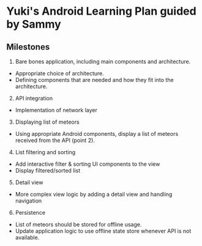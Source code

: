 # Yuki's Android Learning Plan guided by Sammy #
## Milestones
1. Bare bones application, including main components and architecture.
* Appropriate choice of architecture.
* Defining components that are needed and how they fit into the architecture.
2. API integration
* Implementation of network layer
3. Displaying list of meteors
* Using appropriate Android components, display a list of meteors received from the API (point 2).
4. List filtering and sorting
* Add interactive filter & sorting UI components to the view 
* Display filtered/sorted list
5. Detail view 
* More complex view logic by adding a detail view and handling navigation 
6. Persistence
* List of meteors should be stored for offline usage.
* Update application logic to use offline state store whenever API is not available.  
